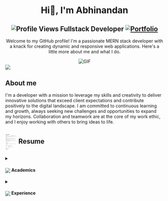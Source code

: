 <!--
**AbhinandanDaksh/AbhinandanDaksh** is a ✨ _special_ ✨ repository because its `README.md` (this file) appears on your GitHub profile.

Here are some ideas to get you started:

- 🔭 I’m currently working on ...
- 🌱 I’m currently learning ...
- 👯 I’m looking to collaborate on ...
- 🤔 I’m looking for help with ...
- 💬 Ask me about ...
- 📫 How to reach me: ...
- 😄 Pronouns: ...
- ⚡ Fun fact: ...
-->
<h1 align="center">Hi👋, I'm Abhinandan</h1>
<h2 align="center">
  <img src="https://komarev.com/ghpvc/?username=AbhinandanDakshxxxxxxxxxxxxxx&color=dc143c&style=for-the-badge" alt="Profile Views" style="height:21px;">
  Fullstack Developer
  <a href="https://portfolio-jade-two-40.vercel.app/">
    <img src="https://img.shields.io/badge/Portfolio-543DE0?style=for-the-badge&logo=About.me&logoColor=white" alt="Portfolio" style="height:22px;">
  </a>
</h2>
<div align="center">
  <p>Welcome to my GitHub profile! I'm a passionate MERN stack developer with a knack for creating dynamic and responsive web applications. Here's a little more about me and what I do.</p>
 <img alt="GIF" src="https://media4.giphy.com/media/11KzOet1ElBDz2/giphy.gif?cid=6c09b952ufa3xxbbm0mpuadm2zaik3wjp4m9luz2ly0lyz8d&ep=v1_internal_gif_by_id&rid=giphy.gif&ct=g" />
</div>
<img align ='center' src="https://i.giphy.com/media/v1.Y2lkPTc5MGI3NjExdjh2dDM4bDhyYzM5NmppaHJ6dG56Mmh3bTkyanFkdWRvZ3R1cGoycSZlcD12MV9pbnRlcm5hbF9naWZfYnlfaWQmY3Q9ZQ/LOnt6uqjD9OexmQJRB/giphy.gif" width="37" /><h2>About me</h2>
I'm a developer with a mission to leverage my skills and creativity to deliver innovative solutions that exceed client expectations and contribute positively to the digital landscape. I am committed to continuous learning and growth, always seeking new challenges and opportunities to expand my horizons. Collaboration and teamwork are at the core of my work ethic, and I enjoy working with others to bring ideas to life.



 <summary>
    <h2> 
      <img align="center" src="https://github.com/AbhinandanDaksh/AbhinandanDaksh/blob/main/icons/Abhinandan_Resume.jpg" width="37" /> 
    Resume
    </h2>
</summary>


 <details>
  <summary><h4> <img align="center" src="https://github.com/AbhinandanDaksh/AbhinandanDaksh/blob/main/icons/academics.gif" width="29"/> Academics</h4></summary>
  <h3>R D Engineering College 2024</h3>
  <span><img src="https://img.shields.io/badge/BTECH-AKTU-1877F2?style=for-the-badge"></span>
  <span><img src="https://img.shields.io/badge/GPA-7.4-EFEEE9?style=for-the-badge"></span>
 </details>

 <details>
  <summary><h4> <img align="center" src="https://github.com/[AbhinandanDaksh]/[AbhinandanDaksh]/blob/main/icons/experience.gif" width="29"/> Experience</h4></summary>
  - **[Your Role] ** at [Company] | [Duration]
    - [Work Description]
 </details>

